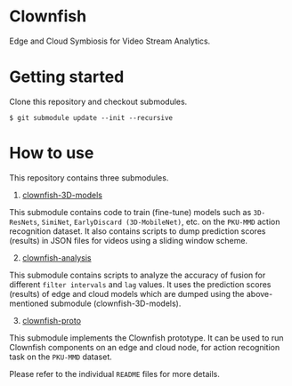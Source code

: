 # Clownfish
Edge and Cloud Symbiosis for Video Stream Analytics.

# Getting started

Clone this repository and checkout submodules.
```
$ git submodule update --init --recursive
```

# How to use

This repository contains three submodules. 

1. [clownfish-3D-models](https://github.com/vnigade/clownfish-3D-models/tree/16c8c2e101af890e9bbf40842c164c912cd9ae91)

This submodule contains code to train (fine-tune) models such as `3D-ResNets`, `SimiNet`, `EarlyDiscard (3D-MobileNet)`, etc. on the `PKU-MMD` action recognition dataset. It also contains scripts to dump prediction scores (results) in JSON files for videos using a sliding window scheme.

2. [clownfish-analysis](https://github.com/vnigade/clownfish-analysis/tree/fbb472d13c5d2c538f376f33e952ffdeb9ec4023)

This submodule contains scripts to analyze the accuracy of fusion for different `filter intervals` and `lag` values. It uses the prediction scores (results) of edge and cloud models which are dumped using the above-mentioned submodule (clownfish-3D-models).

3. [clownfish-proto](https://github.com/vnigade/clownfish-proto/tree/cea32be5850ba9a07f8ee5e2b6ec6ce4abacc9fc)

This submodule implements the Clownfish prototype. It can be used to run Clownfish components on an edge and cloud node, for action recognition task on the `PKU-MMD` dataset.


Please refer to the individual `README` files for more details.



